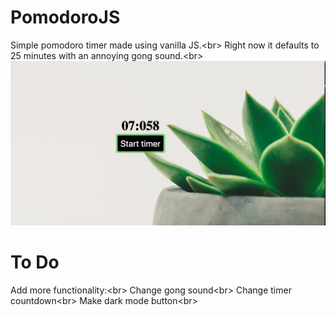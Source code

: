 # PomodoroJS
Simple pomodoro timer made using vanilla JS.<br\>
Right now it defaults to 25 minutes with an annoying gong sound.<br\>
![alt text](https://github.com/july2m3/PomodoroJS/blob/master/snapshot.png)

# To Do

Add more functionality:<br\>
  Change gong sound<br\>
  Change timer countdown<br\>
  Make dark mode button<br\>
